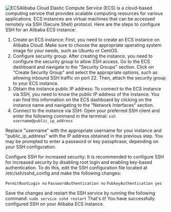 
![ECS](https://img.alicdn.com/tfs/TB1ipoGzUT1gK0jSZFrXXcNCXXa-200-200.png_.webp)Alibaba Cloud Elastic Compute Service (ECS) is a cloud-based computing service that provides scalable computing resources for various applications. ECS instances are virtual machines that can be accessed remotely via SSH (Secure Shell) protocol. Here are the steps to configure SSH for an Alibaba ECS instance:
1. Create an ECS instance: First, you need to create an ECS instance on Alibaba Cloud. Make sure to choose the appropriate operating system image for your needs, such as Ubuntu or CentOS.
2. Configure security group: After creating the instance, you need to configure the security group to allow SSH access. Go to the ECS dashboard and navigate to the "Security Groups" section. Click on "Create Security Group" and select the appropriate options, such as allowing inbound SSH traffic on port 22. Then, attach the security group to your ECS instance.
3. Obtain the instance public IP address: To connect to the ECS instance via SSH, you need to know the public IP address of the instance. You can find this information on the ECS dashboard by clicking on the instance name and navigating to the "Network Interfaces" section.
4. Connect to the instance via SSH: Open your preferred SSH client and enter the following command in the terminal:
```ssh username@public_ip_address```

Replace "username" with the appropriate username for your instance and "public_ip_address" with the IP address obtained in the previous step. You may be prompted to enter a password or key passphrase, depending on your SSH configuration.

Configure SSH for increased security: It is recommended to configure SSH for increased security by disabling root login and enabling key-based authentication. To do this, edit the SSH configuration file located at /etc/ssh/sshd_config and make the following changes:

```PermitRootLogin no```
```PasswordAuthentication no```
```PubkeyAuthentication yes```

Save the changes and restart the SSH service by running the following command:
```sudo service sshd restart```
That's it! You have successfully configured SSH on your Alibaba ECS instance.
